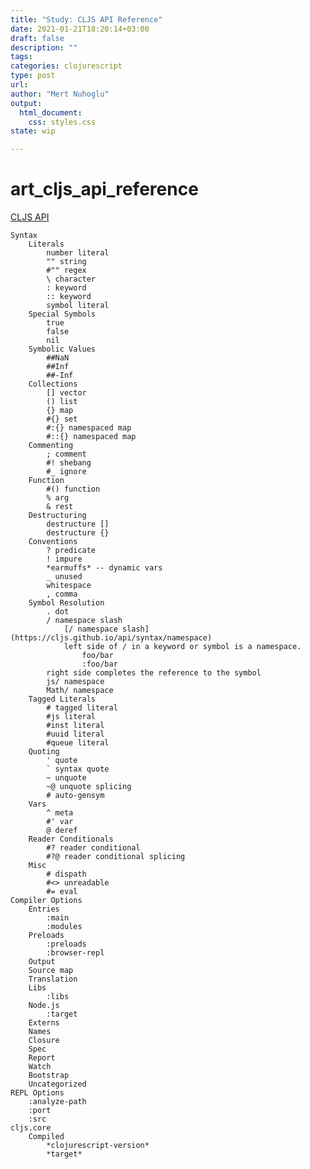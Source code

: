 ```yaml
---
title: "Study: CLJS API Reference"
date: 2021-01-21T18:20:14+03:00 
draft: false
description: ""
tags:
categories: clojurescript
type: post
url:
author: "Mert Nuhoglu"
output:
  html_document:
    css: styles.css
state: wip

---
```


# art_cljs_api_reference

[CLJS API](https://cljs.github.io/api/)

	Syntax
		Literals
			number literal
			"" string
			#"" regex
			\ character
			: keyword
			:: keyword
			symbol literal
		Special Symbols
			true
			false
			nil
		Symbolic Values
			##NaN
			##Inf
			##-Inf
		Collections
			[] vector
			() list
			{} map
			#{} set
			#:{} namespaced map
			#::{} namespaced map
		Commenting
			; comment
			#! shebang
			#_ ignore
		Function
			#() function
			% arg
			& rest
		Destructuring
			destructure []
			destructure {}
		Conventions
			? predicate
			! impure
			*earmuffs* -- dynamic vars
			_ unused
			whitespace
			, comma
		Symbol Resolution
			. dot
			/ namespace slash
				[/ namespace slash](https://cljs.github.io/api/syntax/namespace)
				left side of / in a keyword or symbol is a namespace.
					foo/bar
					:foo/bar
			right side completes the reference to the symbol
			js/ namespace
			Math/ namespace
		Tagged Literals
			# tagged literal
			#js literal
			#inst literal
			#uuid literal
			#queue literal
		Quoting
			' quote
			` syntax quote
			~ unquote
			~@ unquote splicing
			# auto-gensym
		Vars
			^ meta
			#' var
			@ deref
		Reader Conditionals 
			#? reader conditional
			#?@ reader conditional splicing
		Misc
			# dispath
			#<> unreadable
			#= eval
	Compiler Options
		Entries	
			:main
			:modules
		Preloads
			:preloads
			:browser-repl
		Output
		Source map
		Translation
		Libs
			:libs
		Node.js
			:target
		Externs
		Names
		Closure
		Spec
		Report
		Watch
		Bootstrap
		Uncategorized
	REPL Options
		:analyze-path
		:port
		:src
	cljs.core
		Compiled
			*clojurescript-version*
			*target*





